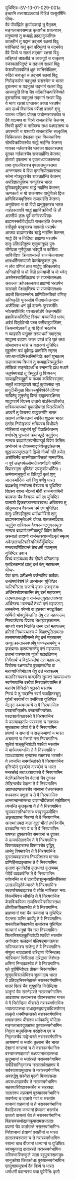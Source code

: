 युधिष्ठिरः-SV-13-01-029-001a  
इच्छामि तत्त्वयाऽऽख्यातं विहितं यत्सुरर्षिभिः  
भीष्मः-  
दैवं पौर्वाह्णिके कुर्यादपराह्णे तु पैतृकम्  
मङ्गलाचारसम्पन्नः कृतशौचः प्रयत्नवान्  
मनुष्याणां तु मध्याह्ने प्रदद्यादुपपत्तितः  
कालहीनं तु यद्दानं तद्भागं रक्षसां विदुः  
परोच्छिष्टं यत्तुं कृतं परिभुक्तं च यद्भवेत्  
दैवे पित्र्ये च सततं तद्भागं रक्षसां विदुः  
लङ्घितं चावलीढं च लाकपूर्वं च यत्कृतम्  
रजस्वलाभिदृष्टं च तद्भागं रक्षसां विदुः  
केशकीटावपतितं क्षुतं श्वभिरवेक्षितम्  
रुदितं चावधूतं च तद्भागं रक्षसां विदुः  
निरोङ्कारेण यद्भुक्तं सशस्त्रेण च भारत  
दुरात्मना च यद्भुक्तं तद्भागं रक्षसां विदुः  
आज्याहुतिं विना चैव यत्किञ्चित्परिविष्यते  
दुराचारैश्च यद्भुक्तं तद्भागं रक्षसां विदुः  
ये भागा रक्षसां प्राप्तास्त उक्ता भरतर्षभ  
अत ऊर्ध्वं विसर्गस्य परीक्षां ब्राह्मणे शृणु  
यावन्तः पतिताः प्रोक्ता जडोन्मत्तास्तथैव च  
दैवे वाऽप्यथ वा पित्र्ये राजन्नार्हन्ति केतनम्  
श्वित्री कुष्ठी च क्लीबश्च तथा यक्ष्महतश्च यः  
अपस्मारी च यश्चापि राजन्नार्हन्ति सत्कृतिम्  
चिकित्सका देवलका वृथा नियमधारिणः  
सोमविक्रयिणश्चैव श्राद्धे नार्हन्ति केतनम्  
गायका नर्तकाश्चैव प्लवका वादकास्तथा  
दूतका नर्तकाश्चैव राजन्नार्हन्ति केतनम्  
होतारो वृषलानां च वृषलाध्यापकास्तथा  
तथा वृषलमित्राश्च वृषलान्नभुजस्तथा  
अनग्नयश्च ये विप्रा मृतानिर्यातकास्तथा  
स्तेना मोत्रद्रुहश्चैव राजन्नार्हन्ति केतनम्   
अपरिज्ञातपूर्वश्च गणपूर्वश्च भारत  
पुत्रिकापूर्वपुत्रश्च श्राद्धे नार्हन्ति केतनम्  
ऋणकर्ता च यो राजन्यश्च वार्धुषिको द्विजः  
प्राणिविक्रयवृत्तिश्च राजन्नार्हति केतनम्  
अनुयोक्ता च यो विप्रो ह्यनुयुक्तश्च भारत  
नार्हतस्तावपि श्राद्धं ब्रह्मविक्रयिणौ हि तौ  
अग्रणीर्यः कृतः पूर्वं वर्णावरपरिग्रहः  
ब्राह्मणस्सर्वविद्योऽपि राजन्नार्हति केतनम्  
स्त्रीपूर्वाः परपुत्राश्च यावन्तो भरतर्षभ  
आजपा ब्राह्मणाश्चैव श्राद्धे नार्हन्ति केतनम्  
श्राद्धे दैवे च निर्दिष्टा ब्राह्मणा भरतर्षभ  
दातुः प्रतिग्रहीतुश्च शृणुष्वानुग्रहं पुनः  
चीर्णव्रता गुणैर्युक्ता भवेयुर्ये च कर्शिताः  
सावित्रीज्ञाः क्रियावन्तस्ते राजन्केतनक्षमाः  
क्षात्रधर्मिणमप्याजौ केतयेत्कुशलं पुनः  
न त्वेव वणिजं तात श्राद्धेषु परिकल्पयेत्  
अग्निहोत्री च यो विप्रो ग्रामयाजी च यो भवेत्  
अस्तेनश्चातिथिज्ञश्च स राजन्केतनक्षमः  
अकल्कः क्रोधकल्कश्च ब्राह्मणो भरतर्षभ  
ससञ्ज्ञो भैक्ष्यवृत्तिश्च स राजन्केतनक्षमः  
अव्रती कितवस्स्तेनः प्राणिविक्रयिको वणिक्  
सनिष्कृतिः पुनस्सोमं पीतवान्केतनक्षमः  
अर्जयित्वा धनं पूर्वं दारुणैः क्रूरकर्मभिः  
भवेत्सर्वातिथिः पश्चात्सोऽपि केतनमर्हति  
ब्रह्मविक्रयनिर्दिष्टं स्त्रिया यच्चार्जितं धनम्  
अदेयं पितृदेवेभ्यो यच्च क्लीबादुपार्जितम्  
क्रियमाणेऽपवर्गे तु यो द्विजो भरतर्षभ  
न व्याहरति यद्युक्तं तस्याधर्मो गवानृतम्  
श्राद्धस्य ब्राह्मणः कालः प्राप्तं दधि घृतं तथा  
सोमक्षयश्च मांसं च यदारण्यं युधिष्ठिर  
मुहूर्तानां त्रयं पूर्वमह्नः प्रातरिति स्मृतम्  
जपध्यानादिभिस्तस्मिन्विप्रैः कार्यं शुभव्रतम्  
सङ्गवाख्यं त्रिभागं तु मध्याह्नस्त्रिमुहूर्तकः  
लौकिकं सङ्गवेऽर्थ्यं च स्नानादि ह्यथ मध्यमे  
चतुर्थमपराह्णं तु त्रिमुहूर्तं तु पित्र्यकम्  
सायाह्नस्त्रिमुहूर्तं च मध्यमं कविभिस्स्मृतम्  
चतुर्थे त्वपराह्णाख्ये श्राद्धं कुर्यात्सदा नृप  
प्रागुदीचीमुखा विप्रास्स्युविश्वेदेवेदक्षिणाः  
श्रावितेषु सुतृप्तेषु पिण्डं दद्यात्सदक्षिणम्  
श्राद्धापवर्गे विप्रस्य दातारो वोऽस्त्वितीरयेत्  
क्षत्रियस्याप्यथो ब्रूयात्प्रीयन्तां पितरस्त्विति  
अपवर्गे तु वैश्यस्य श्राद्धकर्मणि भारत  
अक्षय्यं त्वभिधातव्यं स्वस्ति शूद्रस्य भारत  
एतदेव निरोङ्कारं क्षत्रियस्य विधीयते  
गोहिंसायां चतुर्भागं पूर्वं विप्रातिकेतनम्  
वर्णावरेषु भुञ्जानं क्रमाच्छूद्रे चतुर्गुणम्  
नान्यत्र ब्राह्मणोऽश्यनीयात्पूर्वं विप्रेण केतितः  
अभोजने च दोषस्स्याद्वर्जयेच्छूद्रकेतनम्  
शूद्रान्नरसपुष्टाङ्गो द्विजो नोर्ध्वां गतिं व्रजेत्  
अशौचिर्नैव चाश्नीयान्नास्तिको मानवर्जितः  
न पूर्वं लङ्घयेल्लोभादेकवर्णोऽपि पार्थिव  
विप्रास्स्मृता भूमिदेवा उपकुर्वाणधर्मिताः।  
कर्मणामानुपूर्व्यं च विधिपूर्वं कृतं शृणु  
जातकर्मादिकं सर्वं त्रिषु वर्णेषु भारत  
ब्रह्मक्षत्रेषु मन्त्रोक्ता वैश्यस्य च युधिष्ठिर  
विप्रस्य रशना मौञ्जी मौर्वी राजन्यगामिनी  
बाल्वजा चैव वैश्यस्य धर्म एष युधिष्ठिर  
पालाशो द्विजदण्डस्स्यादश्वत्थः क्षत्रियस्य तु  
औदुम्बरश्च वैश्यस्य धर्म एष युधिष्ठिर  
दातुः प्रतिग्रहीतुश्च धर्माधर्माविमौ शृणु  
ब्राह्मणस्यानृतेऽधर्मः प्रोक्तः पातकसञ्ज्ञितः  
चतुर्गुणः क्षत्रियस्य वैश्यस्याष्टगुणस्स्मृतः  
नान्यत्र ब्राह्मणोऽश्नीयात्पूर्वं विप्रेण केतितः  
अस्नातो ब्राह्मणो राजंस्तस्याधर्मोऽनृतं स्मृतम्  
अवेदव्रतचारित्रास्त्रिभिर्वर्णैर्युधिष्ठिर  
मन्त्रवत्परिविष्यन्ते तेष्वधर्मो गवानृतम्  
युधिष्ठिर उवाच  
पित्र्यं वाऽप्यथवा दैवं दीयते यत्पितामह  
एतदिच्छाम्यहं ज्ञातुं दत्तं केषु महाफलम्  
भीष्मः-  
येषां दाराः प्रतीक्षन्ते पर्जन्यमिव कर्षकाः  
उच्छेषपरिशेषं हि तान्भोजय युधिष्ठिर  
चारित्रनिरता राजन्ये कृशाः कृशवृत्तयः  
अर्थिनश्चोपगच्छन्ति तेषु दत्तं महाफलम्  
तद्भक्तास्तद्धना राजंस्तद्गृहातदपाश्रयाः  
अर्थिनश्च भवन्त्यर्थे तेभ्यो दत्तं महाफलम्  
तस्करेभ्यः परेभ्यो वा हृतस्वा भयदुःखिताः  
अर्थिनो भोक्तुमिच्छन्ति तेषु दत्तं महत्फलम्  
नित्यार्जवस्य विप्रस्य भैक्षाहारकृतात्मनः  
साधवो यस्य भिक्षन्ति तस्य दत्तं महाफलम्  
व्रतिनो नियमस्थाश्च ये विप्राश्श्रुतिसम्मताः  
तत्समाप्त्यर्थमीो्सन्ते तेषु दत्तं महत्फलम्  
अव्युत्क्रान्तास्स्वधर्मेषु पाषण्डसमयेषु च  
कृशप्राणाः कृशघनास्तेषु दत्तं महाफलम्  
व्रतानां पारणार्थाय गुर्वर्थे यज्ञदक्षिणाम्  
निर्वेशार्थं च विद्वांसस्तेषां दत्तं महाफलम्  
पित्रोश्च रक्षणार्थाय पुत्रदारार्थमेव वा  
महाव्याधिविमोक्षाय तेषु दत्तं महाफलम्  
बालास्स्त्रियश्च वाञ्छन्ति सुभक्तं चाप्यसाधनाः  
स्वर्गमायान्ति दत्त्वैषां निरयान्नोपयान्ति ते  
महानेष विधिर्दाने श्रुतस्ते भरतर्षभ  
निरयं ये तु गच्छन्ति स्वर्गं चावहितश्श्रुणु  
गुर्वर्थं भवयार्थं वा वर्जयित्वा युधिष्ठिर  
येऽनृतं कथयन्त्यन्ये त वै निरयगामिनः  
परदाराभिहर्तारः परदाराभिमर्शकाः  
परदारप्रयोक्तारस्ते वै निरयगामिनः  
ये परस्वापहर्तारः परस्वानां च नाशकाः  
सूचकाश्च परेषां ये ते वै निरयगामिनः  
प्रपाणां च सभानां च सङ्क्रमाणां च भारत  
अश्रमाणां च भेत्तारो नरा निरयगामिनः  
शूलैर्वा शङ्कुभिर्षाऽपि श्वभ्रैर्वा भरतर्षभ  
ये मार्गमवबन्धन्ति ते वै निरयगामिनः  
उपाध्यायांश्च भृत्यांश्च रक्तांश्च भरतर्षभ   
ये त्यजन्ति समर्थांस्तांस्ते वै निरयागामिनः  
वृत्तिच्छेदं गृहच्छेदं दारच्छेदं च भारत  
मन्त्रच्छेदं तथाऽऽशायास्ते वै निरयगामिनः  
वेदविक्रयिणश्चैव वेदानां चैव दूषकाः  
लेखिनश्चैव वेदानां ते वै निरयगामिनः  
अप्राप्तदण्डकाश्चैव नासानां वेधकास्तथा  
वधकाश्च पशूनां च ते वै निरयगामिनः  
क्षान्तान्दान्तांस्तथा प्राज्ञान्दीर्घकालं सहोषितान्  
त्यजन्ति कृतकृत्या ये ते वै निरयगामिनः  
सूचकास्सन्धिभेत्तारः परवृत्त्युपजीविनः  
अकृतज्ञाश्च मित्राणां ते वै निरयगामिनः  
अनाथां प्रमदां बालां वृद्धां भीतां तपस्विनीम्  
वञ्चयन्ति नरा ये च ते वै निरयगामिनः  
पाषण्डा दूषकाश्चैव समयानां च दूषकाः  
ये प्रत्यवसिताश्चैव ते वै निरयगामिनः  
विषमव्यवहाराश्च विषमाश्चैव वृद्धिषु  
लाभेषु विषमाश्चैव ते वै निरयगामिनः  
दूतसंव्यवहाराश्च निष्परीक्षाश्च मानवाः  
प्राणिहिंसाप्रवृत्ताश्च ते वै निरयगामिनः  
कृताशं कृतनिर्देशं कृतभक्तं कृतश्रमम्  
भेदैर्ये व्यपकर्षन्ति ते वै निरयगामिनः  
पर्यश्नन्ति च ये दाराञ्शिशून्भृत्यातिथींस्तथा  
उत्सन्नपितृदेवेज्यास्ते वै निरयगामिनः  
स्ववर्णाश्रमबाह्याश्च ये लोके नास्तिका नराः  
विकर्मभिश्च जीवन्ति ते वै निरयगामिनः  
केशविक्रयिका राजन्विषविक्रयिणस्तथा  
क्षीरविक्रयिकाश्चैव ते वै निरयगामिनः  
ब्राह्मणानां गवां चैव कन्यानां च युधिष्ठिर  
येऽन्तरा यान्ति कार्येषु ते वै निरयगामिनः  
शस्त्रविक्रयिकाश्चैव कर्तारश्च युधिष्ठिर  
शल्यानां धनुषां चैव नरा निरयगामिनः  
शिलाभिश्शङ्कुभिर्वाऽपि श्वर्भ्रैर्वा भरतर्षभ  
अगोप्तारः फलद्रव्यं बलिषड्भागतत्पराः  
सन्निन्दकाश्च राजेन्द्र ते वै निरयगामिनः  
संश्रुत्य चाप्रदातारो दरिद्राणां विनिन्दकाः  
श्रोत्रियाणां विनीतानां दरिद्राणां विशेषतः  
क्षमिणां निन्दकाश्चैव ते वै निरयगामिनः  
एते पूर्वर्षिभिर्द्दष्टाः प्रोक्ता निरयगामिनः  
शुश्रूषाभिस्तपोभिश्च श्रुतमादाय भारत  
ये प्रतिग्रहनिस्स्नेहास्ते नरास्स्वर्गगामिनः  
मातरं पितरं चैव शुश्रूषन्ति जितेन्द्रियाः  
भ्रातॄणां चैव सस्नेहास्ते नरास्स्वर्गगामिनः  
आढ्याश्च बलवन्तश्च यौवनस्थाश्च भारत  
ये वै जितेन्द्रिया धीरास्ते नरास्स्वर्गगामिनः  
भयात्पापात्तथा बाधाद्दारुद्र्याद्व्याधिकर्षणात्  
तत्कृते धनमीप्सन्तस्ते नरास्स्वर्गगामिनः  
क्षमावन्तश्च धीराश्च धर्मकार्येषु चोदिताः  
मङ्गलाचारयुक्ताश्च पुरुषास्स्वर्गभागिनः  
निवृत्ता मधुमांसेभ्यः परदारेभ्य एव च  
निवृत्ताश्चैव मद्येभ्यस्ते नरास्स्वर्गगामिनः  
आश्रमाणां च भर्तारः कुलानां चैव भारत  
देशानां नगराणां च ते नरास्स्वर्गभागिनः  
वस्त्राभरणदातारो भक्ष्यपानान्नदास्तथा  
कुटुम्बानां च भर्तारस्ते नरास्स्वर्गगामिनः  
सर्वहिंसानिवृत्ताश्च नरास्सर्वसहाश्च ये  
सर्वस्याश्रयभूताश्च ते नरास्स्वर्गगामिनः  
अवरुद्धेषु सस्नेहा मृदवो मित्रवत्सलाः  
अपराधसहाश्चैव ते नरास्स्वर्गभागिनः  
सहस्रपरिवेष्टारस्तथैव च सहस्रदाः  
त्रातारश्च सहस्राणं पुरुषास्स्वर्गभागिनः  
सवर्णस्य च दातारो गवां च भरतर्षभ  
यानानां वाहनानां च ते नरास्स्वर्गभागिनः  
वैवाहिकानां कन्यानां प्रेष्याणां भरतर्षभ  
दातारो वाससां चैव ते नरास्स्वर्गभागिनः  
विहारावसथोद्यानकूपारामसभाप्रदाः  
प्रपाणां चैव कर्तारस्ते नरास्स्वर्गभागिनः  
निवेशनानां क्षेत्राणां वसतीनां च भारत   
दातारश्चरुराणां च ते नरास्स्वर्गभागिनः  
रसानां चाथ बीजानां धान्यानां च युधिष्ठिरः   
स्वयमुत्पाद्य दातारस्ते नरास्स्वर्गभागिनः   
यस्मिन्कस्मिन्कुले जाता बहुपुत्राश्शतायुषः  
सानुक्रोशा जितक्रोधाः पुरुषास्स्वर्गभाघिनः   
एतदुक्तममुत्रार्थं दैवं पित्र्यं च भारत  
धर्माधर्मौ वदान्यस्य यथा पूर्वर्षिभिः कृतौ  
